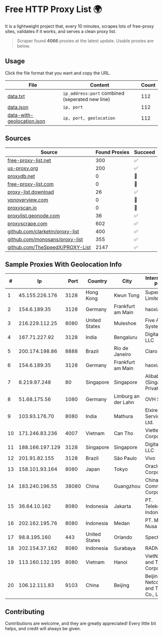 
# Free HTTP Proxy List 🌍

It is a lightweight project that, every 10 minutes, scrapes lots of free-proxy sites, validates if it works, and serves a clean proxy list.


> Scraper found **4066** proxies at the latest update. Usable proxies are below.

## Usage

Click the file format that you want and copy the URL.


|File|Content|Count|
|----|-------|-----|
|[data.txt](https://raw.githubusercontent.com/themiralay/Proxy-List-World/master/data.txt)|`ip_address:port` combined (seperated new line)|112|
|[data.json](https://raw.githubusercontent.com/themiralay/Proxy-List-World/master/data.json)|`ip, port`|112|
|[data-with-geolocation.json](https://raw.githubusercontent.com/themiralay/Proxy-List-World/master/data-with-geolocation.json)|`ip, port, geolocation`|112|

## Sources

|Source|Found Proxies|Succeed|
|------|-------------|-------|
|[free-proxy-list.net](https://free-proxy-list.net)|300|✅|
|[us-proxy.org](https://www.us-proxy.org)|200|✅|
|[proxydb.net](http://proxydb.net)|0|🚫|
|[free-proxy-list.com](https://free-proxy-list.com/?page=&port=&type%5B%5D=http&type%5B%5D=https&up_time=0&search=Search)|0|🚫|
|[proxy-list.download](https://www.proxy-list.download/HTTP)|26|✅|
|[vpnoverview.com](https://vpnoverview.com/privacy/anonymous-browsing/free-proxy-servers)|0|🚫|
|[proxyscan.io](https://www.proxyscan.io)|0|🚫|
|[proxylist.geonode.com](https://proxylist.geonode.com/api/proxy-list?limit=300&page=1&sort_by=lastChecked&sort_type=desc&protocols=http,https)|36|✅|
|[proxyscrape.com](https://api.proxyscrape.com/v2/?request=displayproxies&protocol=http&timeout=10000&country=all&ssl=all&anonymity=all)|602|✅|
|[github.com/clarketm/proxy-list](https://raw.githubusercontent.com/clarketm/proxy-list/master/proxy-list-raw.txt)|400|✅|
|[github.com/monosans/proxy-list](https://raw.githubusercontent.com/monosans/proxy-list/main/proxies/http.txt)|355|✅|
|[github.com/TheSpeedX/PROXY-List](https://raw.githubusercontent.com/TheSpeedX/PROXY-List/master/http.txt)|2147|✅|


## Sample Proxies With Geolocation Info

|#|Ip|Port|Country|City|Internet Service Provider|
|-|--|----|-------|----|-------------------------|
|1|45.155.226.176|3128|Hong Kong|Kwun Tong|Superhub Limited|
|2|154.6.189.35|3128|Germany|Frankfurt am Main|haoxiangyun|
|3|216.229.112.25|8080|United States|Muleshoe|Five Area Systems, LLC|
|4|167.71.227.92|3128|India|Bengaluru|DigitalOcean, LLC|
|5|200.174.198.86|8888|Brazil|Rio de Janeiro|Claro S.A|
|6|154.6.189.35|3128|Germany|Frankfurt am Main|haoxiangyun|
|7|8.219.97.248|80|Singapore|Singapore|Alibaba Cloud (Singapore) Private Limited|
|8|51.68.175.56|1080|Germany|Limburg an der Lahn|OVH SAS|
|9|103.93.176.70|8080|India|Mathura|Elxire Data Services Pvt. Ltd.|
|10|171.246.83.236|4007|Vietnam|Can Tho|Viettel Corporation|
|11|188.166.197.129|3128|Singapore|Singapore|DigitalOcean, LLC|
|12|201.91.82.155|3128|Brazil|São Paulo|Vivo|
|13|158.101.93.164|8080|Japan|Tokyo|Oracle Corporation|
|14|183.240.196.55|38080|China|Guangzhou|China Mobile Communications Corporation|
|15|36.64.10.162|8080|Indonesia|Jakarta|PT. Telekomunikasi Indonesia|
|16|202.162.195.76|8080|Indonesia|Medan|PT. Media Antar Nusa|
|17|98.8.195.160|443|United States|Orlando|Spectrum|
|18|202.154.37.162|8080|Indonesia|Surabaya|RADNET|
|19|113.160.132.195|8080|Vietnam|Hanoi|VietNam Post and Telecom Corporation|
|20|106.12.111.83|9103|China|Beijing|Beijing Baidu Netcom Science and Technology Co., Ltd.|



## Contributing

Contributions are welcome, and they are greatly appreciated! Every
little bit helps, and credit will always be given.

